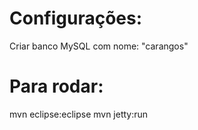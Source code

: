 # Configurações:

Criar banco MySQL com nome: "carangos"

# Para rodar:

mvn eclipse:eclipse
mvn jetty:run